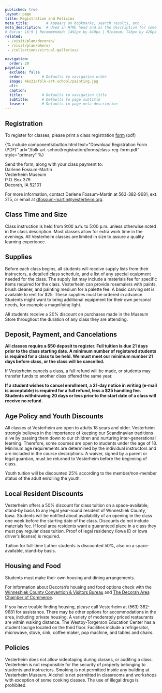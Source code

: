 ```yaml
---
published: true
layout: page
title: Registration and Policies
meta_title:        # Appears on bookmarks, search results, etc...
meta_description:  # Used in HTML head and as the description for some search engines
# Ratio: 16:9 | Recommended: 1492px by 840px | Minimum: 746px by 420px
related:
 - /visit/plan/decorah/
 - /visit/plan/where/
 - /collections/virtual-galleries/

navigation:
  order: 20
pagelist:
  exclude: false
  order:         # Defaults to navigation order  
  image: 46x21/folk-art-school/painting.jpg
  alt:
  caption:
  title:         # Defaults to navigation title
  subtitle:      # Defaults to page subtitle
  teaser:        # Defaults to page meta-description  
---
```

Registration
-------------
To register for classes, please print a class registration [form](/folk-art-school/registration/forms/class-reg-form.pdf) (pdf)

{% include components/button.html text="Download Registration Form (PDF)" url="/folk-art-school/registration/forms/class-reg-form.pdf" style="primary" %} 

Send the form, along with your class payment to: <br />
Darlene Fossum-Martin<br />
Vesterheim Museum<br />
P.O. Box 379<br />
Decorah, IA 52101

For more information, contact Darlene Fossum-Martin at 563-382-9681, ext. 215, or email at [dfossum-martin@vesterheim.org](mailto:dfossum-martin@vesterheim.org).

Class Time and Size
---------------------
Class instruction is held from 9:00 a.m. to 5:00 p.m. unless otherwise noted in the class description. Most classes allow for extra work time in the evenings. All Vesterheim classes are limited in size to assure a quality learning experience.

Supplies 
---------
Before each class begins, all students will receive supply lists from their instructors, a detailed class schedule, and a list of any special equipment needed for the class. The supply list may include a materials fee for specific items required for the class. Vesterheim can provide rosemalers with paints, brush cleaner, and painting medium for a palette fee. A basic carving set is available to rent for $25. These supplies must be ordered in advance. Students might want to bring additional equipment for their own personal needs, for example a magnifying light. 

All students receive a 20% discount on purchases made in the Museum Store throughout the duration of any class they are attending.

Deposit, Payment, and Cancelations
----------------------------------
**All classes require a $50 deposit to register. Full tuition is due 21 days prior to the class starting date. A minimum number of registered students is required for a class to be held.  We must meet our minimum number 21 days before class, or the class will be cancelled.** 

If Vesterheim cancels a class, a full refund will be made, or students may transfer funds to another class offered the same year. 

**If a student wishes to cancel enrollment, a 21-day notice in writing (e-mail is acceptable) is required for a full refund, less a $25 handling fee. Students withdrawing 20 days or less prior to the start date of a class will receive no refund.**

Age Policy and Youth Discounts
------------------------------
All classes at Vesterheim are open to adults 18 years and older.  Vesterheim strongly believes in the importance of keeping our Scandinavian traditions alive by passing them down to our children and nurturing inter-generational learning. Therefore, some courses are open to students under the age of 18. Minimum age requirements are determined by the individual instructors and are included in the course descriptions. A waiver, signed by a parent or legal guardian, must be returned to Vesterheim before the beginning of class.

Youth tuition will be discounted 25% according to the member/non-member status of the adult enrolling the youth. 

Local Resident Discounts
------------------------
Vesterheim offers a 50% discount for class tuition on a space-available, stand-by basis to any legal year-round resident of Winneshiek County, Iowa. Students will be notified about availability of an opening in the class one week before the starting date of the class. Discounts do not include materials fee. If local area residents want a guaranteed place in a class they must pay regular class tuition. Proof of legal residency (Iowa ID or Iowa driver’s license) is required. 

Tuition for full-time Luther students is discounted 50%, also on a space-available, stand-by basis.

Housing and Food
----------------
Students must make their own housing and dining arrangements.

For information about Decorah’s housing and food options check with the [Winneshiek County Convention &amp; Visitors Bureau](http://visitdecorah.com/) and [The Decorah Area Chamber of Commerce](http://decorahareachamber.com/).

If you have trouble finding housing, please call Vesterheim at (563) 382-9681 for assistance. There may be other options for accommodations in the area, including private housing. A variety of moderately priced restaurants are within walking distance. The Westby-Torgerson Education Center has a student lounge located on the third floor. Facilities include a refrigerator, microwave, stove, sink, coffee maker, pop machine, and tables and chairs.

Policies
---------
Vesterheim does not allow videotaping during classes, or auditing a class. Vesterheim is not responsible for the security of property belonging to students and instructors. Smoking is not permitted inside any building at Vesterheim Museum. Alcohol is not permitted in classrooms and workshops with exception of some cooking classes. The use of illegal drugs is prohibited.